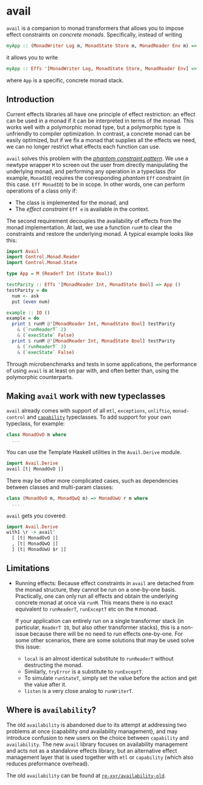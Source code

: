 # avail

`avail` is a companion to monad transformers that allows you to impose effect constraints on *concrete monads*. Specifically, instead of writing

```haskell
myApp :: (MonadWriter Log m, MonadState Store m, MonadReader Env m) => m ()
```

it allows you to write

```haskell
myApp :: Effs '[MonadWriter Log, MonadState Store, MonadReader Env] => App ()
```

where `App` is a specific, concrete monad stack.

## Introduction

Current effects libraries all have one principle of effect restriction: an effect can be used in a monad if it can be interpreted in terms of the monad. This works well with a polymorphic monad type, but a polymorphic type is unfriendly to compiler optimization. In contrast, a concrete monad can be easily optimized, but if we fix a monad that supplies all the effects we need, we can no longer restrict what effects each function can use.

`avail` solves this problem with the [*phantom constraint pattern*](https://xn--i2r.xn--rhqv96g/2021/09/14/redundant-constraints/). We use a newtype wrapper `M` to screen out the user from directly manipulating the underlying monad, and performing any operation in a typeclass (for example, `MonadIO`) requires the corresponding *phantom* `Eff` constraint (in this case. `Eff MonadIO`) to be in scope. In other words, one can perform operations of a class only if:

- The class is implemented for the monad, and
- The *effect constraint* `Eff e` is available in the context.

The second requirement decouples the availability of effects from the monad implementation. At last, we use a function `runM` to clear the constraints and restore the underlying monad. A typical example looks like this:

```haskell
import Avail
import Control.Monad.Reader
import Control.Monad.State

type App = M (ReaderT Int (State Bool))

testParity :: Effs '[MonadReader Int, MonadState Bool] => App ()
testParity = do
  num <- ask
  put (even num)

example :: IO ()
example = do
  print $ runM @'[MonadReader Int, MonadState Bool] testParity
    & (`runReaderT` 2)
    & (`execState` False)
  print $ runM @'[MonadReader Int, MonadState Bool] testParity
    & (`runReaderT` 3)
    & (`execState` False)
```

Through microbenchmarks and tests in some applications, the performance of using `avail` is at least on par with, and often better than, using the polymorphic counterparts.

## Making `avail` work with new typeclasses

`avail` already comes with support of all `mtl`, `exceptions`, `unliftio`, `monad-control` and [`capability`](https://hackage.haskell.org/package/capability) typeclasses. To add support for your own typeclass, for example:

```haskell
class MonadOvO m where
  ...
```

You can use the Template Haskell utilities in the `Avail.Derive` module.

```haskell
import Avail.Derive
avail [t| MonadOvO |]
```

There may be other more complicated cases, such as dependencies between classes and multi-param classes:

```haskell
class (MonadOvO m, MonadQwQ m) => MonadUwU r m where
  ...
```

`avail` gets you covered:

```haskell
import Avail.Derive
with1 \r -> avail'
  [ [t| MonadOvO |]
  , [t| MonadQwQ |]
  ] [t| MonadUwU $r |]
```

## Limitations

- Running effects:
  Because effect constraints in `avail` are detached from the monad structure, they cannot be run on a one-by-one basis. Practically, one can only run all effects and obtain the underlying concrete monad at once via `runM`. This means there is no exact equivalent to `runReaderT`, `runExceptT` etc on the `M` monad.

  If your application can entirely run on a single transformer stack (in particular, `ReaderT IO`, but also other transformer stacks), this is a non-issue because there will be no need to run effects one-by-one. For some other scenarios, there are some solutions that may be used solve this issue:

  - `local` is an almost identical substitute to `runReaderT` without destructing the monad.
  - Similarly, `tryError` is a substitute to `runExceptT`.
  - To simulate `runStateT`, simply set the value before the action and get the value after it.
  - `listen` is a very close analog to `runWriterT`.

## Where is `availability`?

The old `availability` is abandoned due to its attempt at addressing two problems at once (capability *and* availability management), and may introduce confusion to new users on the choice between `capability` and `availability`. The new `avail` library focuses on availability management and acts not as a standalone effects library, but an alternative effect management layer that is used together with `mtl` or `capability` (which also reduces preformance overhead).

The old `availability` can be found at [`re-xyr/availability-old`](https://github.com/re-xyr/availability-old).
